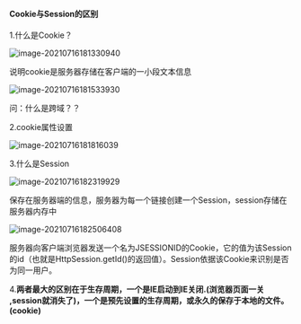 #### Cookie与Session的区别

1.什么是Cookie？

![image-20210716181330940](C:\Users\661572\AppData\Roaming\Typora\typora-user-images\image-20210716181330940.png)

说明cookie是服务器存储在客户端的一小段文本信息

![image-20210716181533930](C:\Users\661572\AppData\Roaming\Typora\typora-user-images\image-20210716181533930.png)

问：什么是跨域？？

2.cookie属性设置

![image-20210716181816039](C:\Users\661572\AppData\Roaming\Typora\typora-user-images\image-20210716181816039.png)

3.什么是Session

![image-20210716182319929](C:\Users\661572\AppData\Roaming\Typora\typora-user-images\image-20210716182319929.png)

保存在服务器端的信息，服务器为每一个链接创建一个Session，session存储在服务器内存中

![image-20210716182506408](C:\Users\661572\AppData\Roaming\Typora\typora-user-images\image-20210716182506408.png)

服务器向客户端浏览器发送一个名为JSESSIONID的Cookie，它的值为该Session的id（也就是HttpSession.getId()的返回值）。Session依据该Cookie来识别是否为同一用户。

4.**两者最大的区别在于生存周期，一个是IE启动到IE关闭.(浏览器页面一关 ,session就消失了)，一个是预先设置的生存周期，或永久的保存于本地的文件。(cookie)**

